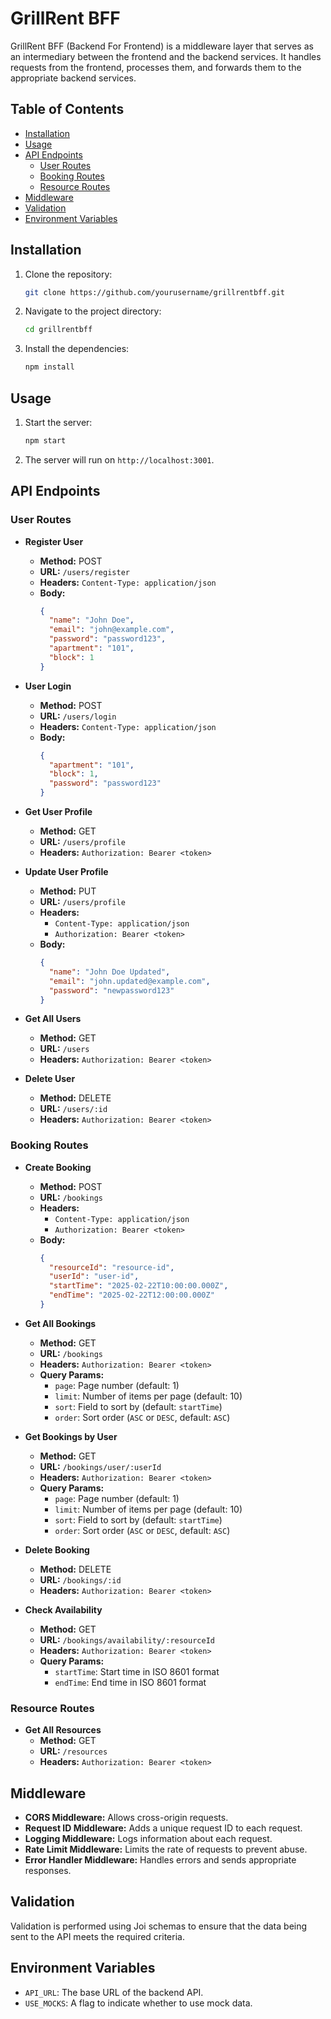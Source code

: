 # GrillRent BFF

GrillRent BFF (Backend For Frontend) is a middleware layer that serves as an intermediary between the frontend and the backend services. It handles requests from the frontend, processes them, and forwards them to the appropriate backend services.

## Table of Contents

- [Installation](#installation)
- [Usage](#usage)
- [API Endpoints](#api-endpoints)
  - [User Routes](#user-routes)
  - [Booking Routes](#booking-routes)
  - [Resource Routes](#resource-routes)
- [Middleware](#middleware)
- [Validation](#validation)
- [Environment Variables](#environment-variables)

## Installation

1. Clone the repository:

   ```sh
   git clone https://github.com/yourusername/grillrentbff.git
   ```

2. Navigate to the project directory:

   ```sh
   cd grillrentbff
   ```

3. Install the dependencies:

   ```sh
   npm install
   ```

## Usage

1. Start the server:

   ```sh
   npm start
   ```

2. The server will run on `http://localhost:3001`.

## API Endpoints

### User Routes

- **Register User**
  - **Method:** POST
  - **URL:** `/users/register`
  - **Headers:** `Content-Type: application/json`
  - **Body:**
    ```json
    {
      "name": "John Doe",
      "email": "john@example.com",
      "password": "password123",
      "apartment": "101",
      "block": 1
    }
    ```

- **User Login**
  - **Method:** POST
  - **URL:** `/users/login`
  - **Headers:** `Content-Type: application/json`
  - **Body:**
    ```json
    {
      "apartment": "101",
      "block": 1,
      "password": "password123"
    }
    ```

- **Get User Profile**
  - **Method:** GET
  - **URL:** `/users/profile`
  - **Headers:** `Authorization: Bearer <token>`

- **Update User Profile**
  - **Method:** PUT
  - **URL:** `/users/profile`
  - **Headers:**
    - `Content-Type: application/json`
    - `Authorization: Bearer <token>`
  - **Body:**
    ```json
    {
      "name": "John Doe Updated",
      "email": "john.updated@example.com",
      "password": "newpassword123"
    }
    ```

- **Get All Users**
  - **Method:** GET
  - **URL:** `/users`
  - **Headers:** `Authorization: Bearer <token>`

- **Delete User**
  - **Method:** DELETE
  - **URL:** `/users/:id`
  - **Headers:** `Authorization: Bearer <token>`

### Booking Routes

- **Create Booking**
  - **Method:** POST
  - **URL:** `/bookings`
  - **Headers:**
    - `Content-Type: application/json`
    - `Authorization: Bearer <token>`
  - **Body:**
    ```json
    {
      "resourceId": "resource-id",
      "userId": "user-id",
      "startTime": "2025-02-22T10:00:00.000Z",
      "endTime": "2025-02-22T12:00:00.000Z"
    }
    ```

- **Get All Bookings**
  - **Method:** GET
  - **URL:** `/bookings`
  - **Headers:** `Authorization: Bearer <token>`
  - **Query Params:**
    - `page`: Page number (default: 1)
    - `limit`: Number of items per page (default: 10)
    - `sort`: Field to sort by (default: `startTime`)
    - `order`: Sort order (`ASC` or `DESC`, default: `ASC`)

- **Get Bookings by User**
  - **Method:** GET
  - **URL:** `/bookings/user/:userId`
  - **Headers:** `Authorization: Bearer <token>`
  - **Query Params:**
    - `page`: Page number (default: 1)
    - `limit`: Number of items per page (default: 10)
    - `sort`: Field to sort by (default: `startTime`)
    - `order`: Sort order (`ASC` or `DESC`, default: `ASC`)

- **Delete Booking**
  - **Method:** DELETE
  - **URL:** `/bookings/:id`
  - **Headers:** `Authorization: Bearer <token>`

- **Check Availability**
  - **Method:** GET
  - **URL:** `/bookings/availability/:resourceId`
  - **Headers:** `Authorization: Bearer <token>`
  - **Query Params:**
    - `startTime`: Start time in ISO 8601 format
    - `endTime`: End time in ISO 8601 format

### Resource Routes

- **Get All Resources**
  - **Method:** GET
  - **URL:** `/resources`
  - **Headers:** `Authorization: Bearer <token>`

## Middleware

- **CORS Middleware:** Allows cross-origin requests.
- **Request ID Middleware:** Adds a unique request ID to each request.
- **Logging Middleware:** Logs information about each request.
- **Rate Limit Middleware:** Limits the rate of requests to prevent abuse.
- **Error Handler Middleware:** Handles errors and sends appropriate responses.

## Validation

Validation is performed using Joi schemas to ensure that the data being sent to the API meets the required criteria.

## Environment Variables

- `API_URL`: The base URL of the backend API.
- `USE_MOCKS`: A flag to indicate whether to use mock data.
